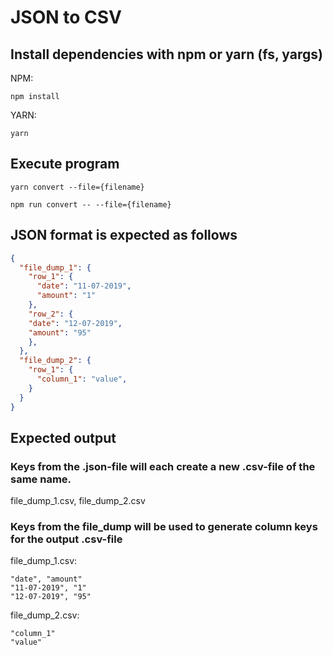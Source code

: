 # JSON to CSV

## Install dependencies with npm or yarn (fs, yargs)
NPM:
```console
npm install
```
YARN:
```console
yarn
```

## Execute program
```console
yarn convert --file={filename}
```
```console
npm run convert -- --file={filename}
```

## JSON format is expected as follows
```json
{
  "file_dump_1": {
    "row_1": {
      "date": "11-07-2019",
      "amount": "1"
    },
    "row_2": {
    "date": "12-07-2019",
    "amount": "95"
    },
  },
  "file_dump_2": { 
    "row_1": {
      "column_1": "value",
    }
  }
}
```
## Expected output
### Keys from the .json-file will each create a new .csv-file of the same name.
file_dump_1.csv, file_dump_2.csv

### Keys from the file_dump will be used to generate column keys for the output .csv-file
file_dump_1.csv:
```csv
"date", "amount"
"11-07-2019", "1"
"12-07-2019", "95"
```
file_dump_2.csv:
```csv
"column_1"
"value"
```
